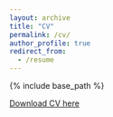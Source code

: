 ```yaml
---
layout: archive
title: "CV"
permalink: /cv/
author_profile: true
redirect_from:
  - /resume
---
```


{% include base_path %}

[Download CV here](https://drive.google.com/file/d/1vZ62bGn6GwcHqg7XT0aXy-fme44WlTke/view?usp=share_link)

